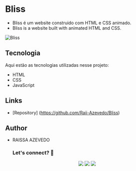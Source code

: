 
# Bliss
- Bliss é um website construido com HTML e CSS animado.
- Bliss is a website built with animated HTML and CSS.

![Bliss](https://github.com/Raii-Azevedo/Bliss/blob/main/assets/images/bliss.gif)


## Tecnologia
 
Aqui estão as tecnologias utilizadas nesse projeto:
 
- HTML
- CSS
- JavaScript
 
## Links
 
  - [Repository] (https://github.com/Raii-Azevedo/Bliss)

## Author
- RAISSA AZEVEDO
 
  ### Let's connect? 🤝
  <div>
    <p align="center">
      <a href="https://www.linkedin.com/in/raissa-azevedo-555893120/"><img src="https://img.shields.io/badge/-LinkedIn-0077B5?style=flat&logo=Linkedin&logoColor=white"/></a>
      <a href="https://twitter.com/Raiissa_Azevedo"><img src="https://img.shields.io/badge/-Twitter-%231DA1F2?style=flat&logo=twitter&logoColor=white"/></a>
      <a href="https://www.instagram.com/raiissa.azevedo/"><img src="https://img.shields.io/badge/-Instagram-E4405F?style=flat&logo=instagram&logoColor=white"/></a>
  </p> </div></div>
</div>

